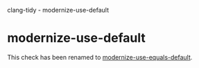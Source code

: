 <div class="title">

clang-tidy - modernize-use-default

</div>

<div class="meta"
http-equiv=refresh="5;URL=modernize-use-equals-default.html">

</div>

# modernize-use-default

This check has been renamed to
[modernize-use-equals-default](https://clang.llvm.org/extra/clang-tidy/checks/modernize-use-equals-default.html).
